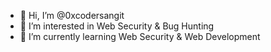 - 👋 Hi, I’m @0xcodersangit
- 👀 I’m interested in Web Security & Bug Hunting
- 🌱 I’m currently learning Web Security & Web Development


<!---
0xcodersangit/0xcodersangit is a ✨ special ✨ repository because its `README.md` (this file) appears on your GitHub profile.
You can click the Preview link to take a look at your changes.
--->
